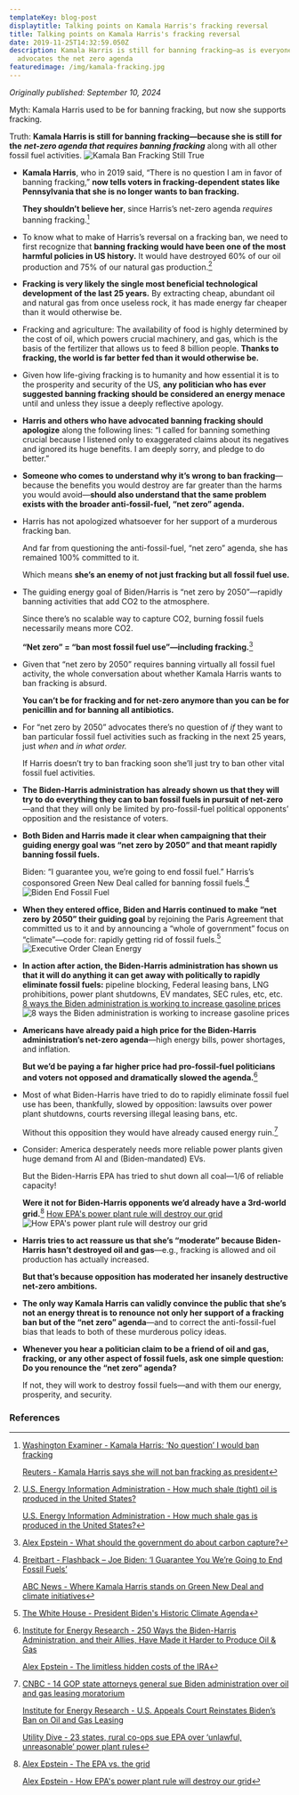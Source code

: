 ```yaml
---
templateKey: blog-post
displaytitle: Talking points on Kamala Harris's fracking reversal
title: Talking points on Kamala Harris's fracking reversal
date: 2019-11-25T14:32:59.050Z
description: Kamala Harris is still for banning fracking—as is everyone who
  advocates the net zero agenda
featuredimage: /img/kamala-fracking.jpg
---
```

_Originally published: September 10, 2024_

Myth: Kamala Harris used to be for banning fracking, but now she supports fracking.

Truth: **Kamala Harris is still for banning fracking—because she is still for the** ***net-zero agenda that requires banning fracking*** along with all other fossil fuel activities.
    ![Kamala Ban Fracking Still True](/img/kamala-ban-fracking-still-true.jpg)

- **Kamala Harris**, who in 2019 said, “There is no question I am in favor of banning fracking,” **now tells voters in fracking-dependent states like Pennsylvania that she is no longer wants to ban fracking.**

    **They shouldn’t believe her**, since Harris’s net-zero agenda _requires_ banning fracking.[^1]

- To know what to make of Harris’s reversal on a fracking ban, we need to first recognize that **banning fracking would have been one of the most harmful policies in US history.** It would have destroyed 60% of our oil production and 75% of our natural gas production.[^2]

- **Fracking is very likely the single most beneficial technological development of the last 25 years.** By extracting cheap, abundant oil and natural gas from once useless rock, it has made energy far cheaper than it would otherwise be.

- Fracking and agriculture: The availability of food is highly determined by the cost of oil, which powers crucial machinery, and gas, which is the basis of the fertilizer that allows us to feed 8 billion people. **Thanks to fracking, the world is far better fed than it would otherwise be.**

- Given how life-giving fracking is to humanity and how essential it is to the prosperity and security of the US, **any politician who has ever suggested banning fracking should be considered an energy menace** until and unless they issue a deeply reflective apology.

- **Harris and others who have advocated banning fracking should apologize** along the following lines: “I called for banning something crucial because I listened only to exaggerated claims about its negatives and ignored its huge benefits. I am deeply sorry, and pledge to do better.”

- **Someone who comes to understand why it’s wrong to ban fracking**—because the benefits you would destroy are far greater than the harms you would avoid—**should also understand that the same problem exists with the broader anti-fossil-fuel, “net zero” agenda.**

- Harris has not apologized whatsoever for her support of a murderous fracking ban.

    And far from questioning the anti-fossil-fuel, “net zero” agenda, she has remained 100% committed to it.

    Which means **she’s an enemy of not just fracking but all fossil fuel use.**

- The guiding energy goal of Biden/Harris is “net zero by 2050”—rapidly banning activities that add CO2 to the atmosphere.

    Since there’s no scalable way to capture CO2, burning fossil fuels necessarily means more CO2.

    **“Net zero” = “ban most fossil fuel use”—including fracking.**[^3]

- Given that “net zero by 2050” requires banning virtually all fossil fuel activity, the whole conversation about whether Kamala Harris wants to ban fracking is absurd.

    **You can’t be for fracking and for net-zero anymore than you can be for penicillin and for banning all antibiotics.**

- For “net zero by 2050” advocates there’s no question of _if_ they want to ban particular fossil fuel activities such as fracking in the next 25 years, just _when_ and _in what order._

    If Harris doesn’t try to ban fracking soon she’ll just try to ban other vital fossil fuel activities.

- **The Biden-Harris administration has already shown us that they will try to do everything they can to ban fossil fuels in pursuit of net-zero**—and that they will only be limited by pro-fossil-fuel political opponents’ opposition and the resistance of voters.

- **Both Biden and Harris made it clear when campaigning that their guiding energy goal was “net zero by 2050” and that meant rapidly banning fossil fuels.**

    Biden: “I guarantee you, we’re going to end fossil fuel.” Harris’s cosponsored Green New Deal called for banning fossil fuels.[^4]
    ![Biden End Fossil Fuel](/img/biden-end-fossil-fuel.jpg)

- **When they entered office, Biden and Harris continued to make “net zero by 2050” their guiding goal** by rejoining the Paris Agreement that committed us to it and by announcing a “whole of government” focus on “climate”—code for: rapidly getting rid of fossil fuels.[^5]
    ![Executive Order Clean Energy](/img/executive-order-clean-energy.jpg)

- **In action after action, the Biden-Harris administration has shown us that it will do anything it can get away with politically to rapidly eliminate fossil fuels:** pipeline blocking, Federal leasing bans, LNG prohibitions, power plant shutdowns, EV mandates, SEC rules, etc, etc.
    [8 ways the Biden administration is working to increase gasoline prices](/img/8-ways-the-biden-administration-is-working-to-increase-gasoline-prices.jpg)
    ![8 ways the Biden administration is working to increase gasoline prices](https://energytalkingpoints.com/8-ways-the-biden-administration-is-working-to-increase-gasoline-prices/)

- **Americans have already paid a high price for the Biden-Harris administration’s net-zero agenda**—high energy bills, power shortages, and inflation.

    **But we’d be paying a far higher price had pro-fossil-fuel politicians and voters not opposed and dramatically slowed the agenda.**[^6]

- Most of what Biden-Harris have tried to do to rapidly eliminate fossil fuel use has been, thankfully, slowed by opposition: lawsuits over power plant shutdowns, courts reversing illegal leasing bans, etc.

    Without this opposition they would have already caused energy ruin.[^7]

- Consider: America desperately needs more reliable power plants given huge demand from AI and (Biden-mandated) EVs.

    But the Biden-Harris EPA has tried to shut down all coal—1/6 of reliable capacity!

    **Were it not for Biden-Harris opponents we’d already have a 3rd-world grid.**[^8]
    [How EPA's power plant rule will destroy our grid]( /img/how-epa-s-power-plant-rule-will-destroy-our-grid.jpg)
    ![How EPA's power plant rule will destroy our grid](https://energytalkingpoints.com/how-epas-power-plant-rule-will-destroy-our-grid/)

- **Harris tries to act reassure us that she’s “moderate” because Biden-Harris hasn’t destroyed oil and gas**—e.g., fracking is allowed and oil production has actually increased.

    **But that’s because opposition has moderated her insanely destructive net-zero ambitions.**

- **The only way Kamala Harris can validly convince the public that she’s not an energy threat is to renounce not only her support of a fracking ban but of the “net zero” agenda**—and to correct the anti-fossil-fuel bias that leads to both of these murderous policy ideas.

- **Whenever you hear a politician claim to be a friend of oil and gas, fracking, or any other aspect of fossil fuels, ask one simple question: Do you renounce the “net zero” agenda?**

    If not, they will work to destroy fossil fuels—and with them our energy, prosperity, and security.


### References

[^1]:
    [Washington Examiner - Kamala Harris: ‘No question’ I would ban fracking](https://www.washingtonexaminer.com/news/1426990/kamala-harris-no-question-i-would-ban-fracking/)

    [Reuters - Kamala Harris says she will not ban fracking as president](https://www.reuters.com/world/us/kamala-harris-says-she-will-not-ban-fracking-president-2024-08-30/)

[^2]:
    [U.S. Energy Information Administration - How much shale (tight) oil is produced in the United States?](https://www.eia.gov/tools/faqs/faq.php?id=847&t=6)

    [U.S. Energy Information Administration - How much shale gas is produced in the United States?](https://www.eia.gov/tools/faqs/faq.php?id=907&t=8)

[^3]: [Alex Epstein - What should the government do about carbon capture?]( https://energytalkingpoints.com/what-should-the-government-do-about-carbon-capture/)

[^4]:
    [Breitbart - Flashback – Joe Biden: ‘I Guarantee You We’re Going to End Fossil Fuels’](https://www.breitbart.com/politics/2022/06/16/flashback-joe-biden-i-guarantee-you-were-going-to-end-fossil-fuels/)

    [ABC News - Where Kamala Harris stands on Green New Deal and climate initiatives](https://abcnews.go.com/Politics/kamala-harris-stands-green-new-deal-climate-initiatives/story?id=112152079)

[^5]: [The White House - President Biden's Historic Climate Agenda](https://www.whitehouse.gov/climate/)

[^6]:
    [Institute for Energy Research - 250 Ways the Biden-Harris Administration, and their Allies, Have Made it Harder to Produce Oil & Gas](https://www.instituteforenergyresearch.org/fossil-fuels/coal/250-ways-the-biden-harris-administration-and-their-allies-have-made-it-harder-to-produce-oil-gas/)

    [Alex Epstein - The limitless hidden costs of the IRA](https://energytalkingpoints.com/irs-subs/)

[^7]:
    [CNBC - 14 GOP state attorneys general sue Biden administration over oil and gas leasing moratorium](https://www.cnbc.com/2021/03/24/14-states-sue-biden-administration-over-oil-and-gas-leasing-moratorium.html)

    [Institute for Energy Research - U.S. Appeals Court Reinstates Biden’s Ban on Oil and Gas Leasing](https://www.instituteforenergyresearch.org/fossil-fuels/gas-and-oil/u-s-appeals-court-reinstates-bidens-ban-on-oil-and-gas-leasing/)

    [Utility Dive - 23 states, rural co-ops sue EPA over ‘unlawful, unreasonable’ power plant rules](https://www.utilitydive.com/news/rural-electric-cooperatives-nreca-sue-epa-power-plant-rules/715651/)

[^8]:
    [Alex Epstein - The EPA vs. the grid](https://alexepstein.substack.com/p/the-epa-vs-the-grid)

    [Alex Epstein - How EPA's power plant rule will destroy our grid](https://alexepstein.substack.com/p/how-epas-power-plant-rule-will-destroy)
